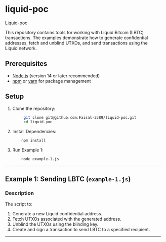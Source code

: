 # liquid-poc
Liquid-poc

This repository contains tools for working with Liquid Bitcoin (LBTC) transactions. The examples demonstrate how to generate confidential addresses, fetch and unblind UTXOs, and send transactions using the Liquid network.

## Prerequisites

- [Node.js](https://nodejs.org/) (version 14 or later recommended)
- [npm](https://www.npmjs.com/) or [yarn](https://yarnpkg.com/) for package management

## Setup

1. Clone the repository:
   ```bash
        git clone git@github.com:Faisal-3389/liquid-poc.git
        cd liquid-poc
   ```

2.	Install Dependencies:
    ```bash
        npm install
    ```

3.	Run Example 1:
    ```bash
        node example-1.js
    ```
---

## Example 1: Sending LBTC (`example-1.js`)

### Description

The script to:
1. Generate a new Liquid confidential address.
2. Fetch UTXOs associated with the generated address.
3. Unblind the UTXOs using the blinding key.
4. Create and sign a transaction to send LBTC to a specified recipient.

---
